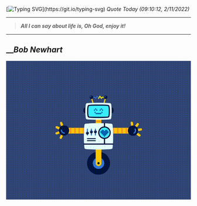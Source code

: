 [![Typing SVG](https://readme-typing-svg.herokuapp.com?font=Press+Start+2P&color=C2F784&size=35&width=900&height=100&lines=Hello+World%2C+I'm+Hung+!)](https://git.io/typing-svg) 
 _Quote Today (09:10:12, 2/11/2022)_
___
>**_All I can say about life is, Oh God, enjoy it!_**
___

## __**_Bob Newhart_**

![RobotDance](src/assets/images/robot-dancing-dribble.gif?style=center)
